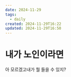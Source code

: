 ```yaml
---
date: 2024-11-29
tags:
  - daily
created: 2024-11-29T16:22
updated: 2024-11-29T16:50
---
```

# 내가 노인이라면
아 모르겠고내가 뭘 들을 수 있지?
